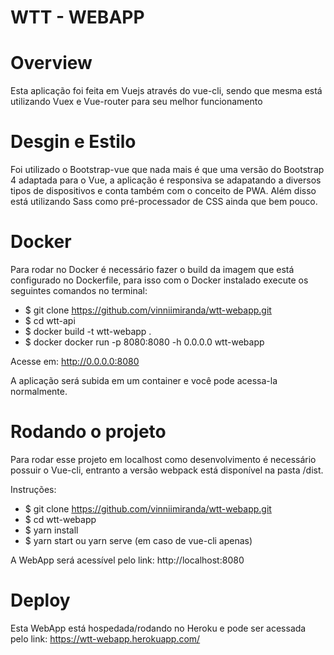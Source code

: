 # WTT - WEBAPP 

# Overview

Esta aplicação foi feita em Vuejs através do vue-cli, sendo que mesma está utilizando Vuex e Vue-router para seu melhor funcionamento

# Desgin e Estilo

Foi utilizado o Bootstrap-vue que nada mais é que uma versão do Bootstrap 4 adaptada para o Vue, a aplicação é responsiva se adapatando a diversos tipos de dispositivos e conta  também com o conceito de PWA. Além disso está utilizando Sass como pré-processador de CSS ainda que bem pouco.

# Docker 

Para rodar no Docker é necessário fazer o build da imagem que está configurado no Dockerfile, para isso com o Docker instalado execute os seguintes comandos no terminal: 
- $ git clone https://github.com/vinniimiranda/wtt-webapp.git
- $ cd wtt-api
- $ docker build -t wtt-webapp .
- $ docker docker run -p 8080:8080 -h 0.0.0.0 wtt-webapp

Acesse em: http://0.0.0.0:8080

A aplicação será subida em um container e você pode acessa-la normalmente.


# Rodando o projeto

Para rodar esse projeto em localhost como desenvolvimento é necessário possuir o Vue-cli, entranto a versão webpack está disponível na pasta /dist.

Instruções: 
- $ git clone https://github.com/vinniimiranda/wtt-webapp.git
- $ cd wtt-webapp 
- $ yarn install
- $ yarn start ou yarn serve (em caso de vue-cli apenas)

A WebApp será acessível pelo link: http://localhost:8080

# Deploy

Esta WebApp está hospedada/rodando no Heroku e pode ser acessada pelo link: https://wtt-webapp.herokuapp.com/

